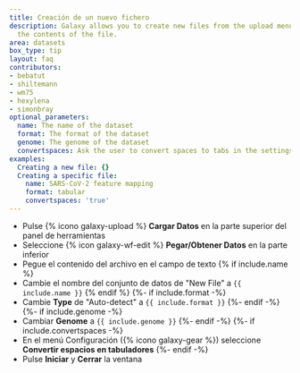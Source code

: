 ```yaml
---
title: Creación de un nuevo fichero
description: Galaxy allows you to create new files from the upload menu. You can supply
  the contents of the file.
area: datasets
box_type: tip
layout: faq
contributors:
- bebatut
- shiltemann
- wm75
- hexylena
- simonbray
optional_parameters:
  name: The name of the dataset
  format: The format of the dataset
  genome: The genome of the dataset
  convertspaces: Ask the user to convert spaces to tabs in the settings
examples:
  Creating a new file: {}
  Creating a specific file:
    name: SARS-CoV-2 feature mapping
    format: tabular
    convertspaces: 'true'
---
```



* Pulse {% icono galaxy-upload %} **Cargar Datos** en la parte superior del panel de herramientas
* Seleccione {% icon galaxy-wf-edit %} **Pegar/Obtener Datos** en la parte inferior
* Pegue el contenido del archivo en el campo de texto {% if include.name %}
* Cambie el nombre del conjunto de datos de "New File" a `{{ include.name }}` {% endif %} {%- if include.format -%}
* Cambie **Type** de "Auto-detect" a `{{ include.format }}` {%- endif -%} {%- if include.genome -%}
* Cambiar **Genome** a `{{ include.genome }}` {%- endif -%} {%- if include.convertspaces -%}
* En el menú Configuración ({% icono galaxy-gear %}) seleccione **Convertir espacios en tabuladores** {%- endif -%}
* Pulse **Iniciar** y **Cerrar** la ventana


